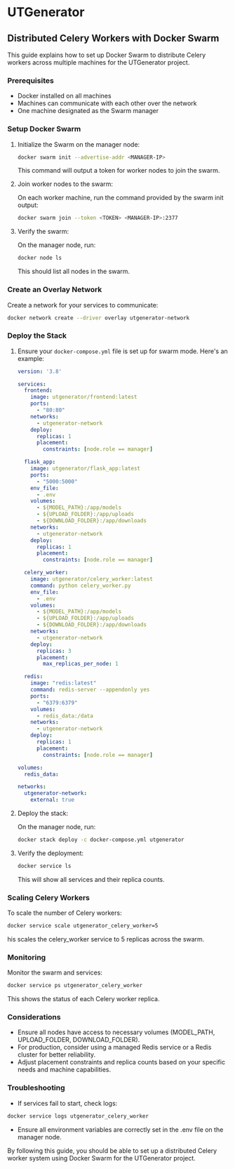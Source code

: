 # UTGenerator

## Distributed Celery Workers with Docker Swarm

This guide explains how to set up Docker Swarm to distribute Celery workers across multiple machines for the UTGenerator project.

### Prerequisites

- Docker installed on all machines
- Machines can communicate with each other over the network
- One machine designated as the Swarm manager

### Setup Docker Swarm

1. Initialize the Swarm on the manager node:

   ```bash
   docker swarm init --advertise-addr <MANAGER-IP>
   ```

   This command will output a token for worker nodes to join the swarm.

2. Join worker nodes to the swarm:

   On each worker machine, run the command provided by the swarm init output:

   ```bash
   docker swarm join --token <TOKEN> <MANAGER-IP>:2377
   ```

3. Verify the swarm:

   On the manager node, run:

   ```bash
   docker node ls
   ```

   This should list all nodes in the swarm.

### Create an Overlay Network

Create a network for your services to communicate:

```bash
docker network create --driver overlay utgenerator-network
```

### Deploy the Stack

1. Ensure your `docker-compose.yml` file is set up for swarm mode. Here's an example:

   ```yaml
   version: '3.8'

   services:
     frontend:
       image: utgenerator/frontend:latest
       ports:
         - "80:80"
       networks:
         - utgenerator-network
       deploy:
         replicas: 1
         placement:
           constraints: [node.role == manager]

     flask_app:
       image: utgenerator/flask_app:latest
       ports:
         - "5000:5000"
       env_file:
         - .env
       volumes:
         - ${MODEL_PATH}:/app/models
         - ${UPLOAD_FOLDER}:/app/uploads
         - ${DOWNLOAD_FOLDER}:/app/downloads
       networks:
         - utgenerator-network
       deploy:
         replicas: 1
         placement:
           constraints: [node.role == manager]

     celery_worker:
       image: utgenerator/celery_worker:latest
       command: python celery_worker.py
       env_file:
         - .env
       volumes:
         - ${MODEL_PATH}:/app/models
         - ${UPLOAD_FOLDER}:/app/uploads
         - ${DOWNLOAD_FOLDER}:/app/downloads
       networks:
         - utgenerator-network
       deploy:
         replicas: 3
         placement:
           max_replicas_per_node: 1

     redis:
       image: "redis:latest"
       command: redis-server --appendonly yes
       ports:
         - "6379:6379"
       volumes:
         - redis_data:/data
       networks:
         - utgenerator-network
       deploy:
         replicas: 1
         placement:
           constraints: [node.role == manager]

   volumes:
     redis_data:

   networks:
     utgenerator-network:
       external: true
   ```

2. Deploy the stack:

   On the manager node, run:

   ```bash
   docker stack deploy -c docker-compose.yml utgenerator
   ```

3. Verify the deployment:

   ```bash
   docker service ls
   ```

   This will show all services and their replica counts.

### Scaling Celery Workers

To scale the number of Celery workers:

```bash
docker service scale utgenerator_celery_worker=5
```

his scales the celery_worker service to 5 replicas across the swarm.

### Monitoring

Monitor the swarm and services:
```bash
docker service ps utgenerator_celery_worker
```

This shows the status of each Celery worker replica.

### Considerations

- Ensure all nodes have access to necessary volumes (MODEL_PATH, UPLOAD_FOLDER, DOWNLOAD_FOLDER).
- For production, consider using a managed Redis service or a Redis cluster for better reliability.
- Adjust placement constraints and replica counts based on your specific needs and machine capabilities.

### Troubleshooting

- If services fail to start, check logs:

```bash
docker service logs utgenerator_celery_worker
```

- Ensure all environment variables are correctly set in the .env file on the manager node.

By following this guide, you should be able to set up a distributed Celery worker system using Docker Swarm for the UTGenerator project.